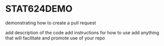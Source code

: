 # STAT624DEMO
demonstrating how to create a pull request

add description of the code
add instructions for how to use
add anything that will facilitate and promote use of your repo
